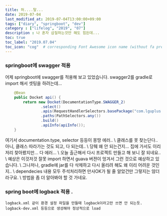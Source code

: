```yaml
---
title: 허....탈...
date: 2019-07-04
last_modified_at: 2019-07-04T13:00:00+09:00
tags: ["diary", "springboot", "dev"]
category : ["lifelog", "2019", "07"]
description : 나 혼자 삽질하는것만 해도 힘든데...
toc: true
toc_label: "2019.07.04"
toc_icon: "cog"  # corresponding Font Awesome icon name (without fa prefix)
---
```


### springboot에 swagger 적용
어제 springboot에 swagger를 적용해 보고 있었습니다.
swagger2를 gradle로 import 해서 셋팅을 하려는데...

```java
    @Bean
    public Docket api() {
        return new Docket(DocumentationType.SWAGGER_2)
                .select()
                .apis(RequestHandlerSelectors.basePackage("com.lguplus.rcs.wt") )
                .paths(PathSelectors.any())
                .build()
                .apiInfo(apiInfo());
    }
```

여기서 documentation.type, selector 등등이 몽땅 에러.. \\
클래스를 못 찾는단다.. 아니, 클래스 따라가는 것도 되고, 다 되는데.. \\
당췌 왜 안 되는건지... 집에 가서도 이리저리 찾아봤지만... 다 에러... \\
오늘 출근해서 다시 프로젝트 만들고 해 보니 잘 되네요.. \\
예상은 이것저것 잘못 import 하면서 guava 버젼이 엉겨서 그런 것으로 예상하고 있습니다. \\
그나저나, gradle에 jar를 다 삭제하고 다시 올리려 해도 왜 이리 어려운 것인지.. \\
dependecies 내용 모두 주석처리하면 만사OK가 될 줄 알았건만 그렇지는 않더라구요. \\
방법을 좀 더 알아봐야 할 것 가네요. 



### spring boot에 logback 적용 .
	logback.xml 같이 환경 설정 파일을 만들때 logback이라고만 쓰면 안 되는듯.
	logback-dev.xml 등등으로 생성해야 정상적으로 load